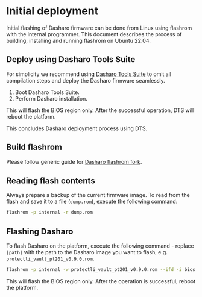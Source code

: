 # Initial deployment

Initial flashing of Dasharo firmware can be done from Linux using flashrom with
the internal programmer. This document describes the process of building,
installing and running flashrom on Ubuntu 22.04.

## Deploy using Dasharo Tools Suite

For simplicity we recommend using
[Dasharo Tools Suite](../../../dasharo-tools-suite/overview) to
omit all compilation steps and deploy the Dasharo firmware seamlessly.

1. Boot Dasharo Tools Suite.
2. Perform Dasharo installation.

This will flash the BIOS region only. After the successful operation, DTS will
reboot the platform.

This concludes Dasharo deployment process using DTS.

## Build flashrom

Please follow generic guide for [Dasharo flashrom fork](../../../osf-trivia-list/deployment/#how-to-install-dasharo-flashrom-fork).

## Reading flash contents

Always prepare a backup of the current firmware image. To read from the flash
and save it to a file (`dump.rom`), execute the following command:

```bash
flashrom -p internal -r dump.rom
```

## Flashing Dasharo

To flash Dasharo on the platform, execute the following command - replace
`[path]` with the path to the Dasharo image you want to flash, e.g.
`protectli_vault_pt201_v0.9.0.rom`.

```bash
flashrom -p internal -w protectli_vault_pt201_v0.9.0.rom --ifd -i bios
```

This will flash the BIOS region only. After the operation is successful,
reboot the platform.

